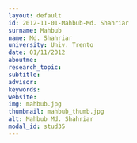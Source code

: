 ```yaml
---
layout: default 
id: 2012-11-01-Mahbub-Md. Shahriar
surname: Mahbub
name: Md. Shahriar
university: Univ. Trento
date: 01/11/2012
aboutme: 
research_topic: 
subtitle: 
advisor: 
keywords: 
website: 
img: mahbub.jpg
thumbnail: mahbub_thumb.jpg
alt: Mahbub Md. Shahriar
modal_id: stud35
---
```

